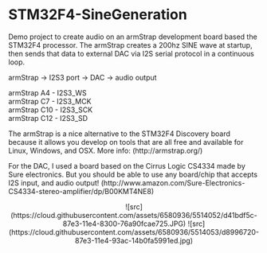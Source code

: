 STM32F4-SineGeneration
======================

Demo project to create audio on an armStrap development board based the STM32F4 processor.
The armStrap creates a 200hz SINE wave at startup, then sends that data to external DAC via I2S serial
protocol in a continuous loop. 

<p> armStrap -> I2S3 port -> DAC -> audio output </p>

<p>
armStrap A4 - I2S3_WS <br>
armStrap C7 - I2S3_MCK <br>
armStrap C10 - I2S3_SCK <br>
armStrap C12 - I2S3_SD <br>
</p>

<p>The armStrap is a nice alternative to the STM32F4 Discovery board because it allows you develop on tools that are all free and available for Linux, Windows, and OSX. More info: (http://armstrap.org/)</p>

<p>For the DAC, I used a board based on the Cirrus Logic CS4334 made by Sure electronics. But you should be able
to use any board/chip that accepts I2S input, and audio output!
(http://www.amazon.com/Sure-Electronics-CS4334-stereo-amplifier/dp/B00KMT4NE8) </p>

<div><center>
![src](https://cloud.githubusercontent.com/assets/6580936/5514052/d41bdf5c-87e3-11e4-8300-76a90fcae725.JPG)
![src](https://cloud.githubusercontent.com/assets/6580936/5514053/d8996720-87e3-11e4-93ac-14b0fa5991ed.jpg)
</center></div>

